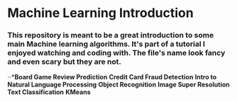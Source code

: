 # Machine Learning Introduction

### This repository is meant to be a great introduction to some main Machine learning algorithms. It's part of a tutorial I enjoyed watching and coding with. The file's name look fancy and even scary but  they are not.

⋅⋅***Board Game Review Prediction**
**Credit Card Fraud Detection**
**Intro to Natural Language Processing**
**Object Recognition**
**Image Super Resolution**
**Text Classification**
**KMeans**

